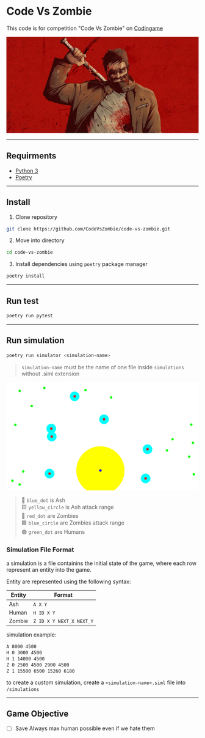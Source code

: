 # Code Vs Zombie

This code is for competition "Code Vs Zombie" on [Codingame](https://www.codingame.com/ide/puzzle/code-vs-zombies)

![preview](./assets/banner.jpg)

---

## Requirments

- [Python 3](https://www.python.org/)
- [Poetry](https://github.com/python-poetry/poetry)

---

## Install

1. Clone repository

```bash
git clone https://github.com/CodeVsZombie/code-vs-zombie.git
```

2. Move into directory

```bash
cd code-vs-zombie
```

3. Install dependencies using `poetry` package manager

```bash
poetry install
```

---

## Run test

```bash
poetry run pytest
```

---

## Run simulation

```bash
poetry run simulator <simulation-name>
```

> `simulation-name` must be the name of one file inside `simulations` without .siml extension

![Simulation Example](./assets/simulation_example.png)

> :large_blue_circle: `blue_dot` is Ash  
> :yellow_square: `yellow_circle` is Ash attack range  
> :red_circle: `red_dot` are Zombies  
> :blue_square: `blue_circle` are Zombies attack range  
> :green_circle: `green_dot` are Humans

### Simulation File Format

a simulation is a file containins the initial state of the game, where each row represent an entity into the game.

Entity are represented using the following syntax:

| Entity | Format                   |
| ------ | ------------------------ |
| Ash    | `A X Y`                  |
| Human  | `H ID X Y`               |
| Zombie | `Z ID X Y NEXT_X NEXT_Y` |

simulation example:

```text
A 8000 4500
H 0 3000 4500
H 1 14000 4500
Z 0 2500 4500 2900 4500
Z 1 15500 6500 15260 6180
```

to create a custom simulation, create a `<simulation-name>.siml` file into `/simulations`

---

## Game Objective

- [ ] Save Always max human possible even if we hate them
